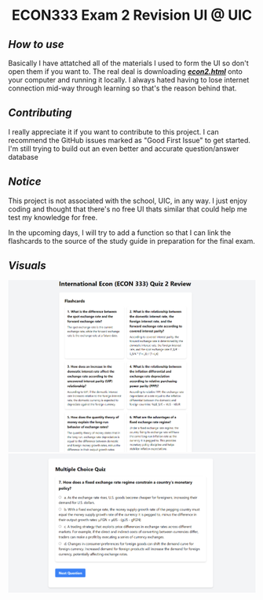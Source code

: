 <h1 align="center">ECON333 Exam 2 Revision UI @ UIC</h1>

## *How to use*
Basically I have attatched all of the materials I used to form the UI so don't open them if you want to. The real deal is downloading <b><i>[econ2.html]([url]https://github.com/TUTULEMAN/Econ-333-UIC-Review/blob/main/econ2.html)</i></b> onto your computer and running it locally. I always hated having to lose internet connection mid-way through learning so that's the reason behind that.

## *Contributing*
I really appreciate it if you want to contribute to this project. I can recommend the GitHub issues marked as "Good First Issue" to get started. I'm still trying to build out an even better and accurate question/answer database

## *Notice*
This project is not associated with the school, UIC, in any way. I just enjoy coding and thought that there's no free UI thats similar that could help me test my knowledge for free.

In the upcoming days, I will try to add a function so that I can link the flashcards to the source of the study guide in preparation for the final exam.

## *Visuals*
<p align="center">
  <picture>
    <source media="(prefers-color-scheme: dark)" srcset="SS2.png" width="1000">
    <img alt="SS2.png" src="SS2.png" width="1000">
  </picture>
  <picture>
    <source media="(prefers-color-scheme: dark)" srcset="SS1.png" width="1000">
    <img alt="SS1.png" src="SS1.png" width="1000">
  </picture>
</p>

